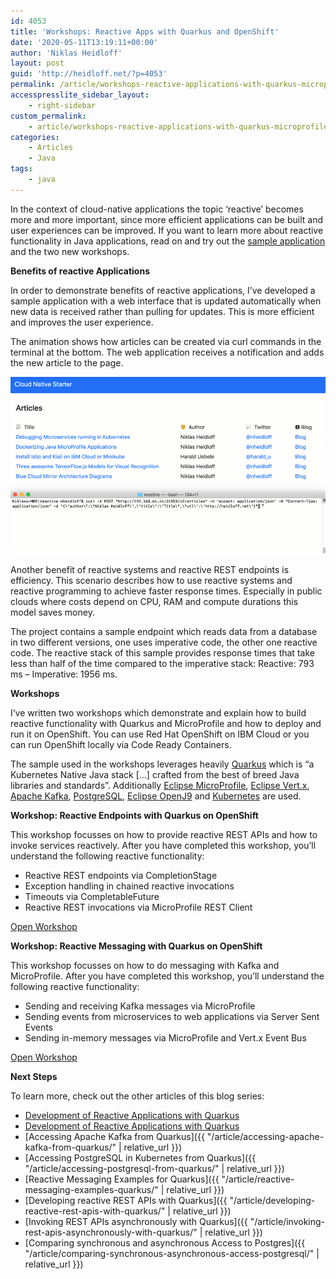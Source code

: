 ```yaml
---
id: 4053
title: 'Workshops: Reactive Apps with Quarkus and OpenShift'
date: '2020-05-11T13:19:11+00:00'
author: 'Niklas Heidloff'
layout: post
guid: 'http://heidloff.net/?p=4053'
permalink: /article/workshops-reactive-applications-with-quarkus-microprofile-openshift/
accesspresslite_sidebar_layout:
    - right-sidebar
custom_permalink:
    - article/workshops-reactive-applications-with-quarkus-microprofile-openshift/
categories:
    - Articles
    - Java
tags:
    - java
---
```


In the context of cloud-native applications the topic ‘reactive’ becomes more and more important, since more efficient applications can be built and user experiences can be improved. If you want to learn more about reactive functionality in Java applications, read on and try out the [sample application](https://github.com/IBM/cloud-native-starter/tree/master/reactive) and the two new workshops.

**Benefits of reactive Applications**

In order to demonstrate benefits of reactive applications, I’ve developed a sample application with a web interface that is updated automatically when new data is received rather than pulling for updates. This is more efficient and improves the user experience.

The animation shows how articles can be created via curl commands in the terminal at the bottom. The web application receives a notification and adds the new article to the page.

![image](/assets/img/2020/01/cns-reactive-demo-1-video-small.gif)

Another benefit of reactive systems and reactive REST endpoints is efficiency. This scenario describes how to use reactive systems and reactive programming to achieve faster response times. Especially in public clouds where costs depend on CPU, RAM and compute durations this model saves money.

The project contains a sample endpoint which reads data from a database in two different versions, one uses imperative code, the other one reactive code. The reactive stack of this sample provides response times that take less than half of the time compared to the imperative stack: Reactive: 793 ms – Imperative: 1956 ms.

**Workshops**

I’ve written two workshops which demonstrate and explain how to build reactive functionality with Quarkus and MicroProfile and how to deploy and run it on OpenShift. You can use Red Hat OpenShift on IBM Cloud or you can run OpenShift locally via Code Ready Containers.

The sample used in the workshops leverages heavily [Quarkus](https://quarkus.io/) which is “a Kubernetes Native Java stack \[…\] crafted from the best of breed Java libraries and standards”. Additionally [Eclipse MicroProfile](https://microprofile.io/), [Eclipse Vert.x](https://vertx.io/), [Apache Kafka](https://kafka.apache.org/), [PostgreSQL](https://www.postgresql.org/), [Eclipse OpenJ9](https://www.eclipse.org/openj9/) and [Kubernetes](https://kubernetes.io/) are used.

**Workshop: Reactive Endpoints with Quarkus on OpenShift**

This workshop focusses on how to provide reactive REST APIs and how to invoke services reactively. After you have completed this workshop, you’ll understand the following reactive functionality:

- Reactive REST endpoints via CompletionStage
- Exception handling in chained reactive invocations
- Timeouts via CompletableFuture
- Reactive REST invocations via MicroProfile REST Client

[Open Workshop](https://github.com/ibm/workshop-quarkus-openshift-reactive-endpoints)

**Workshop: Reactive Messaging with Quarkus on OpenShift**

This workshop focusses on how to do messaging with Kafka and MicroProfile. After you have completed this workshop, you’ll understand the following reactive functionality:

- Sending and receiving Kafka messages via MicroProfile
- Sending events from microservices to web applications via Server Sent Events
- Sending in-memory messages via MicroProfile and Vert.x Event Bus

[Open Workshop](https://github.com/ibm/workshop-quarkus-openshift-reactive-messaging)

**Next Steps**

To learn more, check out the other articles of this blog series:

- [Development of Reactive Applications with Quarkus](http://heidloff.net/article-development-reactive-applications-quarkus/)
- [Development of Reactive Applications with Quarkus](http://heidloff.net/article-development-reactive-applications-quarkus/)
- [Accessing Apache Kafka from Quarkus]({{ "/article/accessing-apache-kafka-from-quarkus/" | relative_url }})
- [Accessing PostgreSQL in Kubernetes from Quarkus]({{ "/article/accessing-postgresql-from-quarkus/" | relative_url }})
- [Reactive Messaging Examples for Quarkus]({{ "/article/reactive-messaging-examples-quarkus/" | relative_url }})
- [Developing reactive REST APIs with Quarkus]({{ "/article/developing-reactive-rest-apis-with-quarkus/" | relative_url }})
- [Invoking REST APIs asynchronously with Quarkus]({{ "/article/invoking-rest-apis-asynchronously-with-quarkus/" | relative_url }})
- [Comparing synchronous and asynchronous Access to Postgres]({{ "/article/comparing-synchronous-asynchronous-access-postgresql/" | relative_url }})
